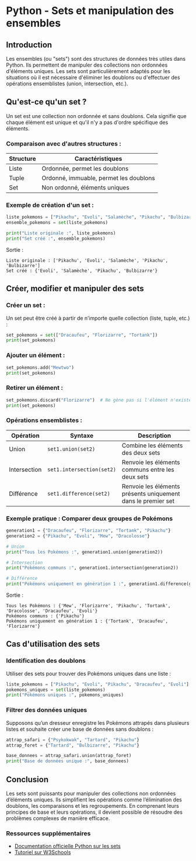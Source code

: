 # Python - Sets et manipulation des ensembles

## Introduction

Les ensembles (ou "sets") sont des structures de données très utiles dans Python. Ils permettent de manipuler des collections non ordonnées d'éléments uniques. Les sets sont particulièrement adaptés pour les situations où il est nécessaire d'éliminer les doublons ou d'effectuer des opérations ensemblistes (union, intersection, etc.).

## Qu'est-ce qu'un set ?

Un set est une collection non ordonnée et sans doublons. Cela signifie que chaque élément est unique et qu'il n'y a pas d'ordre spécifique des éléments.

### Comparaison avec d'autres structures :

| Structure | Caractéristiques |
|-----------|-------------------|
| Liste     | Ordonnée, permet les doublons |
| Tuple     | Ordonné, immuable, permet les doublons |
| Set       | Non ordonné, éléments uniques |

### Exemple de création d'un set :
```python
liste_pokemons = ["Pikachu", "Evoli", "Salamèche", "Pikachu", "Bulbizarre"]
ensemble_pokemons = set(liste_pokemons)

print("Liste originale :", liste_pokemons)
print("Set créé :", ensemble_pokemons)
```

Sortie :
```
Liste originale : ['Pikachu', 'Evoli', 'Salamèche', 'Pikachu', 'Bulbizarre']
Set créé : {'Evoli', 'Salamèche', 'Pikachu', 'Bulbizarre'}
```

## Créer, modifier et manipuler des sets

### Créer un set :
Un set peut être créé à partir de n’importe quelle collection (liste, tuple, etc.) :
```python
set_pokemons = set(["Dracaufeu", "Florizarre", "Tortank"])
print(set_pokemons)
```

### Ajouter un élément :
```python
set_pokemons.add("Mewtwo")
print(set_pokemons)
```

### Retirer un élément :
```python
set_pokemons.discard("Florizarre")  # Ne gène pas si l'élément n'existe pas
print(set_pokemons)
```

### Opérations ensemblistes :

| Opération              | Syntaxe             | Description                                   |
|--------------------------|---------------------|-----------------------------------------------|
| Union                   | `set1.union(set2)`  | Combine les éléments des deux sets          |
| Intersection            | `set1.intersection(set2)` | Renvoie les éléments communs entre les deux sets |
| Différence             | `set1.difference(set2)` | Renvoie les éléments présents uniquement dans le premier set |

### Exemple pratique : Comparer deux groupes de Pokémons

```python
generation1 = {"Dracaufeu", "Florizarre", "Tortank", "Pikachu"}
generation2 = {"Pikachu", "Evoli", "Mew", "Dracolosse"}

# Union
print("Tous les Pokémons :", generation1.union(generation2))

# Intersection
print("Pokémons communs :", generation1.intersection(generation2))

# Différence
print("Pokémons uniquement en génération 1 :", generation1.difference(generation2))
```

Sortie :
```
Tous les Pokémons : {'Mew', 'Florizarre', 'Pikachu', 'Tortank', 'Dracolosse', 'Dracaufeu', 'Evoli'}
Pokémons communs : {'Pikachu'}
Pokémons uniquement en génération 1 : {'Tortank', 'Dracaufeu', 'Florizarre'}
```

## Cas d'utilisation des sets

### Identification des doublons

Utiliser des sets pour trouver des Pokémons uniques dans une liste :
```python
liste_pokemons = ["Pikachu", "Evoli", "Pikachu", "Dracaufeu", "Evoli"]
pokemons_uniques = set(liste_pokemons)
print("Pokémons uniques :", pokemons_uniques)
```

### Filtrer des données uniques

Supposons qu’un dresseur enregistre les Pokémons attrapés dans plusieurs listes et souhaite créer une base de données sans doublons :
```python
attrap_safari = {"Psykokwak", "Tartard", "Pikachu"}
attrap_foret = {"Tartard", "Bulbizarre", "Pikachu"}

base_donnees = attrap_safari.union(attrap_foret)
print("Base de données unique :", base_donnees)
```

## Conclusion

Les sets sont puissants pour manipuler des collections non ordonnées d’éléments uniques. Ils simplifient les opérations comme l’élimination des doublons, les comparaisons et les regroupements. En comprenant leurs principes de base et leurs opérations, il devient possible de résoudre des problèmes complexes de manière efficace.

### Ressources supplémentaires

- [Documentation officielle Python sur les sets](https://docs.python.org/3/tutorial/datastructures.html#sets)
- [Tutoriel sur W3Schools](https://www.w3schools.com/python/python_sets.asp)
